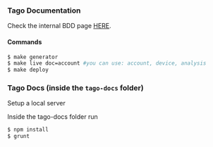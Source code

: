 ### Tago Documentation
Check the internal BDD page [HERE](https://github.com/tago-io/tago-documentation/wiki).

#### Commands
``` bash
$ make generator
$ make live doc=account #you can use: account, device, analysis
$ make deploy
```

### Tago Docs (inside the `tago-docs` folder)

Setup a local server

Inside the tago-docs folder run
```bash
$ npm install
$ grunt
```
